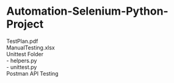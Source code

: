 # Automation-Selenium-Python-Project

TestPlan.pdf </br>
ManualTesting.xlsx </br>
Unittest Folder </br>
     - helpers.py </br>
     - unittest.py </br>
Postman API Testing
